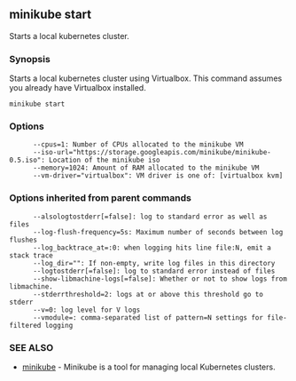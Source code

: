 ## minikube start

Starts a local kubernetes cluster.

### Synopsis


Starts a local kubernetes cluster using Virtualbox. This command
assumes you already have Virtualbox installed.

```
minikube start
```

### Options

```
      --cpus=1: Number of CPUs allocated to the minikube VM
      --iso-url="https://storage.googleapis.com/minikube/minikube-0.5.iso": Location of the minikube iso
      --memory=1024: Amount of RAM allocated to the minikube VM
      --vm-driver="virtualbox": VM driver is one of: [virtualbox kvm]
```

### Options inherited from parent commands

```
      --alsologtostderr[=false]: log to standard error as well as files
      --log-flush-frequency=5s: Maximum number of seconds between log flushes
      --log_backtrace_at=:0: when logging hits line file:N, emit a stack trace
      --log_dir="": If non-empty, write log files in this directory
      --logtostderr[=false]: log to standard error instead of files
      --show-libmachine-logs[=false]: Whether or not to show logs from libmachine.
      --stderrthreshold=2: logs at or above this threshold go to stderr
      --v=0: log level for V logs
      --vmodule=: comma-separated list of pattern=N settings for file-filtered logging
```

### SEE ALSO
* [minikube](minikube.md)	 - Minikube is a tool for managing local Kubernetes clusters.

